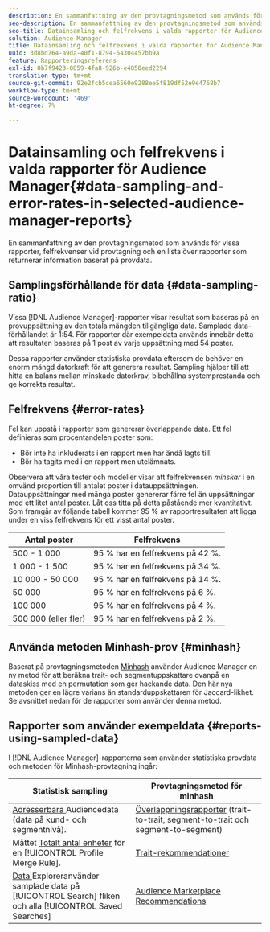 ```yaml
---
description: En sammanfattning av den provtagningsmetod som används för vissa rapporter, felfrekvenser vid provtagning och en lista över rapporter som returnerar information baserat på provdata.
seo-description: En sammanfattning av den provtagningsmetod som används för vissa rapporter, felfrekvenser vid provtagning och en lista över rapporter som returnerar information baserat på provdata.
seo-title: Datainsamling och felfrekvens i valda rapporter för Audience Manager
solution: Audience Manager
title: Datainsamling och felfrekvens i valda rapporter för Audience Manager
uuid: 3d8bd764-a9da-40f1-8794-54304457bb9a
feature: Rapporteringsreferens
exl-id: 0b7f9423-0859-4fa8-926b-e4858eed2294
translation-type: tm+mt
source-git-commit: 92e2fcb5cea6560e9288ee5f819df52e9e4768b7
workflow-type: tm+mt
source-wordcount: '469'
ht-degree: 7%

---
```


# Datainsamling och felfrekvens i valda rapporter för Audience Manager{#data-sampling-and-error-rates-in-selected-audience-manager-reports}

En sammanfattning av den provtagningsmetod som används för vissa rapporter, felfrekvenser vid provtagning och en lista över rapporter som returnerar information baserat på provdata.

## Samplingsförhållande för data {#data-sampling-ratio}

Vissa [!DNL Audience Manager]-rapporter visar resultat som baseras på en provuppsättning av den totala mängden tillgängliga data. Samplade data-förhållandet är 1:54. För rapporter där exempeldata används innebär detta att resultaten baseras på 1 post av varje uppsättning med 54 poster.

Dessa rapporter använder statistiska provdata eftersom de behöver en enorm mängd datorkraft för att generera resultat. Sampling hjälper till att hitta en balans mellan minskade datorkrav, bibehållna systemprestanda och ge korrekta resultat.

<!--

## Minimum Requirements {#minimum-requirements}

>[!NOTE]
>
>The minimum requirements listed below apply to Overlap reports only.

Overlap reports ([trait-to-trait](/help/using/reporting/dynamic-reports/trait-trait-overlap-report.md), [segment-to-trait](/help/using/reporting/dynamic-reports/segment-trait-overlap-report.md), and [segment-to-segment](/help/using/reporting/dynamic-reports/segment-segment-overlap-report.md)) exclude traits and segments when they do not meet the minimum unique visitor requirements. These minimum requirements are as follows:

* Traits: 28,000 [unique trait realizations](/help/using/features/traits/trait-and-segment-qualification-reference).
* Segments: 70,000 real-time users over a 14-day period.

-->

## Felfrekvens {#error-rates}

Fel kan uppstå i rapporter som genererar överlappande data. Ett fel definieras som procentandelen poster som:

* Bör inte ha inkluderats i en rapport men har ändå lagts till.
* Bör ha tagits med i en rapport men utelämnats.

Observera att våra tester och modeller visar att felfrekvensen *minskar* i en omvänd proportion till antalet poster i datauppsättningen. Datauppsättningar med många poster genererar färre fel än uppsättningar med ett litet antal poster. Låt oss titta på detta påstående mer kvantitativt. Som framgår av följande tabell kommer 95 % av rapportresultaten att ligga under en viss felfrekvens för ett visst antal poster.

| Antal poster | Felfrekvens |
|--- |--- |
| 500 - 1 000 | 95 % har en felfrekvens på 42 %. |
| 1 000 - 1 500 | 95 % har en felfrekvens på 34 %. |
| 10 000 - 50 000 | 95 % har en felfrekvens på 14 %. |
| 50 000 | 95 % har en felfrekvens på 6 %. |
| 100 000 | 95 % har en felfrekvens på 4 %. |
| 500 000 (eller fler) | 95 % har en felfrekvens på 2 %. |

## Använda metoden Minhash-prov {#minhash}

Baserat på provtagningsmetoden [Minhash](https://en.wikipedia.org/wiki/MinHash) använder Audience Manager en ny metod för att beräkna trait- och segmentuppskattare ovanpå en dataskiss med en permutation som ger hackande data. Den här nya metoden ger en lägre varians än standarduppskattaren för Jaccard-likhet. Se avsnittet nedan för de rapporter som använder denna metod.

<!--

Some Audience Manager reports use the minhash sampling methodology to compute trait and segment overlaps and similarity scores. Audience Manager calculates the [!UICONTROL Trait Similarity Score] between two traits by computing the intersection and union in terms of the number of [!UICONTROL Unique User IDs] (UUIDs) and then divides the two. For two traits A and B, the calculation looks like this:

![jaccard-similarity](/help/using/features/segments/assets/jaccard_similarity.png)

-->

## Rapporter som använder exempeldata {#reports-using-sampled-data}

I [!DNL Audience Manager]-rapporterna som använder statistiska provdata och metoden för Minhash-provtagning ingår:

<!--

* [Overlap reports](../reporting/dynamic-reports/dynamic-reports.md#interactive-and-overlap-reports) (trait-to-trait, segment-to-trait, and segment-to-segment).
* [Addressable Audience](../features/addressable-audiences.md) data (customer- and segment-level data). 
* The [Total Devices](../features/profile-merge-rules/profile-link-metrics.md#merge-rule-metrics) metric for a [!UICONTROL Profile Merge Rule].
* [Data Explorer](../features/data-explorer/data-explorer-signals-search/data-explorer-search-pairs.md) uses sampled data in the [!UICONTROL Search] tab and any [!UICONTROL Saved Searches].

Reports that use Minhash sampling methodology:

-->

| Statistisk sampling | Provtagningsmetod för minhash |
|--- |--- |
| [Adresserbara ](../features/addressable-audiences.md) Audiencedata (data på kund- och segmentnivå). | [Överlappningsrapporter](../reporting/dynamic-reports/dynamic-reports.md#interactive-and-overlap-reports)  (trait-to-trait, segment-to-trait och segment-to-segment) |
| Måttet [Totalt antal enheter](../features/profile-merge-rules/profile-link-metrics.md#merge-rule-metrics) för en [!UICONTROL Profile Merge Rule]. | [Trait-rekommendationer](/help/using/features/segments/trait-recommendations.md) |
| [Data ](../features/data-explorer/data-explorer-signals-search/data-explorer-search-pairs.md) Exploreranvänder samplade data på  [!UICONTROL Search] fliken och alla  [!UICONTROL Saved Searches] | [Audience Marketplace Recommendations](/help/using/features/audience-marketplace/marketplace-data-buyers/marketplace-data-buyers.md#finding-similar-traits) |
